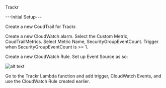Trackr

---Initial Setup---

Create a new CoudTrail for Trackr.

Create a new CloudWatch alarm. Select the Custom Metric, CoudTrailMetrics. Select Metric Name, SecurityGroupEventCount. Trigger when SecurityGroupEventCount is >= 1.

Create a new CloudWatch Rule. Set up Event Source as so:

![alt text](https://github.com/Optum/ChaoSlingr/blob/trackr_documentation/docs/trackr-rule.png)

Go to the Trackr Lambda function and add trigger, CloudWatch Events, and use the CloudWatch Rule created earlier.
